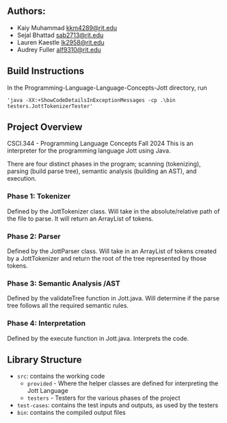 ## Authors:
- Kaiy Muhammad     kkm4289@rit.edu
- Sejal Bhattad     sab2713@rit.edu
- Lauren Kaestle    lk2958@rit.edu
- Audrey Fuller     alf9310@rit.edu

## Build Instructions
In the Programming-Language-Language-Concepts-Jott directory, run
```
'java -XX:+ShowCodeDetailsInExceptionMessages -cp .\bin testers.JottTokenizerTester'
```

## Project Overview
CSCI.344 - Programming Language Concepts Fall 2024
This is an interpreter for the programming language Jott using Java. 

There are four distinct phases in the program; scanning (tokenizing), parsing (build parse tree), semantic analysis (building an AST), and execution.

### Phase 1: Tokenizer
Defined by the JottTokenizer class. Will take in the absolute/relative path of the file to parse. It will return an ArrayList of tokens.
### Phase 2: Parser
Defined by the JottParser class. Will take in an ArrayList of tokens created by a JottTokenizer and return the root of the tree represented by those tokens.
### Phase 3: Semantic Analysis /AST
Defined by the validateTree function in Jott.java. Will determine if the parse tree follows all the required semantic rules.
### Phase 4: Interpretation
Defined by the execute function in Jott.java. Interprets the code.

## Library Structure
- `src`: contains the working code
    - `provided`    - Where the helper classes are defined for interpreting the Jott Language
    - `testers`     - Testers for the various phases of the project
- `test-cases`: contains the test inputs and outputs, as used by the testers
- `bin`: contains the compiled output files